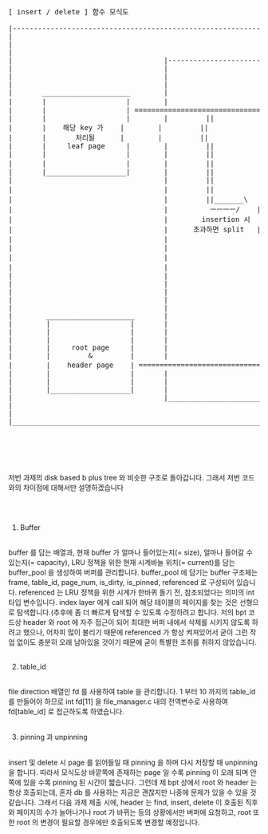 <pre>

[ insert / delete ] 함수 모식도
 
|---------------------------------------------------------------------------------------------------------------------------------------------------   insert / delete  ----------------------------------------------------------------------------------------------------------------------------------------------------|
|                                                                                                                                                                                                                                                                                                                           |
|                                                                                                                                                                                                                                                                                                                           |
|                                                                                                                                                                                                                                                                                                                           |
|                                    |-------------------------------------------------------------------------------------------   insert_into_leaf(_after_splitting) / delete_entry  --------------------------------------------------------------------------------------------------|                                  |
|                                    |                                                                                                                                                                                                                                                   |                                  |
|                                    |                                                                                                                                                                                                                                                   |                                  |
|                                    |                                                                                                                                                                                                                                                   |                                  |
|       _____________________        |                                                                                                                                                                                                                                                   |       _____________________      |
|       |                   |        |                                                             insertion / deletion 이후 key 개수에 따라 insert_into_leaf, insert_into_leaf_after_splitting / coalesce_page 호출                                                                     |       |                   |      |
|       |                   | ================================================================================================================================================================================================================================================================▶ |                   |      |
|       |                   |        |         ||                                                                                                                                                                                                                                /\      |       |                   |      |
|       |    해당 key 가    |        |         ||                                                                                                                                                                                                                               /||\     |       |  기존 leaf page   |      |
|       |       처리될      |        |         ||                                                                                                                                                                                                                                ||      |       |        저장       |      |
|       |     leaf page     |        |         ||                                          |-------------------------------------------------   insert_into_parent / coalesce_page ------------------------------------------------------|                                       ||      |       |                   |      |
|       |                   |        |         ||             ______________________       |                                                                                                                                             |        ______________________         ||      |       |                   |      |
|       |                   |        |         ||            |                      |      |                                            record 들을 나누거나(split) / 합침(merge)                                                        |       |                      |        ||      |       |                   |      |
|       |___________________|        |         ||            |                      | ========================================================================================================================================================▶ |                      |        ||      |       |___________________|      |
|                                    |         ||            |                      |      |                                                                                                                                             |       |                      |        ||      |                                  |
|                                    |         ||            |   기존 leaf 영향을   |      |                                                                                                                                             |       |   추가적 leaf page   |        ||      |                                  |
|                                    |         ||_______\    |      미칠 추가적     |      |                                 |----------  insert_into_internal 등의 함수 / delete_entry 함수  ----------|                                |       |         저장         | _______||      |                                  |
|                                    |          ㅡㅡㅡㅡ/    |       leaf page      |      |                                 |                                                                          |                                |       |                      | ㅡㅡㅡㅡ       |                                  |
|                                    |        insertion 시   |                      |      |        ______________________   |                                                                          |    ______________________      |       |                      |  deletetion 시 |                                  |
|                                    |      초과하면 split   |                      |      |       |                      |  |              split / merge 결과를 internal page 에 반영                  |   |                      |     |       |                      |  key 개수 = 0  |                                  |
|                                    |                       |                      |      |       |                      |==============================================================================▶ |                      |     |       |                      |   되면 merge   |                                  |
|                                    |                       |______________________|      |       |                      |  |                                                                          |   |                      |     |       |______________________|                |                                  |
|                                    |                                                     |       |    추가적 leaf 를    |  |                                                                          |   |   internal page      |     |                                               |                                  |
|                                    |                                                     |       |        반영할        |  |                                                                          |   |        저장          |     |                                               |                                  |
|                                    |                                                     |       |    internal page     |  |                                                                          |   |                      |     |                                               |                                  |
|                                    |                                                     |       |                      |  |                                                                          |   |                      |     |                                               |                                  |
|                                    |                                                     |       |                      |  |                                                                          |   |                      |     |                                               |                                  |
|                                    |                                                     |       |                      |  |                                                                          |   |                      |     |                                               |                                  |
|                                    |                                                     |       |______________________|  |                                                                          |   |______________________|     |                                               |                                  |
|        _____________________       |                                                     |                                 |                                                                          |                                |                                               |       _____________________      |
|        |                   |       |                                                     |                                 |                                                                          |                                |                                               |       |                   |      |
|        |                   |       |                                                     |                                 |                                                                          |                                |                                               |       |                   |      |
|        |                   |       |                                                     |                                 |__________________________________________________________________________|                                |                                               |       |                   |      |
|        |     root page     |       |                                                     |                                                                                                                                             |                                               |       |     root page     |      |
|        |         &         |       |                                                     |                                                                                                                                             |                                               |       |   & header page   |      |
|        |    header page    | ===============================================================================================================================================================================================================================================================▶ |        저장       |      |
|        |                   |       |                                                     |                                                                                                                                             |                                               |       |                   |      |
|        |                   |       |                                                     |_____________________________________________________________________________________________________________________________________________|                                               |       |                   |      |
|        |___________________|       |                                                                                                                                                                                                                                                   |       |___________________|      |
|                                    |___________________________________________________________________________________________________________________________________________________________________________________________________________________________________________________|                                  |
|                                                                                                                                                                                                                                                                                                                           |
|                                                                                                                                                                                                                                                                                                                           |
|___________________________________________________________________________________________________________________________________________________________________________________________________________________________________________________________________________________________________________________________|
                                                                                                                                                                                                                                                                                                                                        

</pre>


<br/>
<br/>


저번 과제의 disk based b plus tree 와 비슷한 구조로 돌아갑니다. 그래서 저번 코드와의 차이점에 대해서만 설명하겠습니다

<br/>
<br/>


1. Buffer


<br/>
buffer 를 담는 배열과, 현재 buffer 가 얼마나 들어있는지(= size), 얼마나 들어갈 수 있는지(= capacity), LRU 정책을 위한 현재 시계바늘 위치(= current)를 담는 buffer_pool 을 생성하여 버퍼를 관리합니다.
buffer_pool 에 담기는 buffer 구조체는 frame, table_id, page_num, is_dirty, is_pinned, referenced 로 구성되어 있습니다. referenced 는 LRU 정책을 위한 시계가 한바퀴 돌기 전, 참조되었다는 의미의 int 타입 변수입니다.
index layer 에게 call 되어 해당 테이블의 페이지를 찾는 것은 선형으로 탐색합니다.(추후에 좀 더 빠르게 탐색할 수 있도록 수정하려고 합니다.
저의 bpt 코드상 header 와 root 에 자주 접근이 되어 최대한 버퍼 내에서 삭제를 시키지 않도록 하려고 했으나, 어차피 많이 불리기 때문에 referenced 가 항상 켜져있어서 굳이 그런 작업 없이도 충분히 오래 남아있을 것이기 때문에 굳이 특별한 조취를 취하지 않았습니다.


<br/>
<br/>


2. table_id


<br/>
file direction 배열인 fd 를 사용하여 table 을 관리합니다. 1 부터 10 까지의 table_id 를 만들어야 하므로 int fd[11] 을 file_manager.c 내의 전역변수로 사용하여 fd[table_id] 로 접근하도록 하였습니다.



<br/>
<br/>

3. pinning 과 unpinning


<br/>
insert 및 delete 시 page 를 읽어들일 때 pinning 을 하며 다시 저장할 때 unpinning 을 합니다. 따라서 모식도상 바깥쪽에 존재하는 page 일 수록 pinning 이 오래 되며 안쪽에 있을 수록 pinning 된 시간이 짧습니다.
그런데 제 bpt 상에서 root 와 header 는 항상 호출되는데, 혼자 db 를 사용하는 지금은 괜찮지만 나중에 문제가 있을 수 있을 것 같습니다.
그래서 다음 과제 제출 시에, header 는 find, insert, delete 이 호출된 직후와 페이지의 수가 늘어나거나 root 가 바뀌는 등의 상황에서만 버퍼에 요청하고, root 또한 root 의 변경이 필요할 경우에만 호출되도록 변경할 예정입니다.
